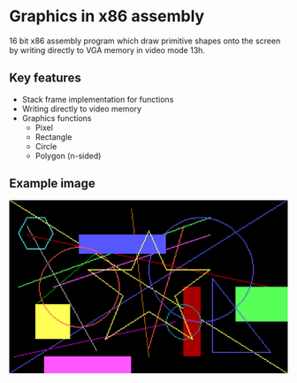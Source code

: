 # Graphics in x86 assembly
16 bit x86 assembly program which draw primitive shapes onto the screen by writing directly to VGA memory in video mode 13h. 

## Key features
* Stack frame implementation for functions
* Writing directly to video memory
* Graphics functions
    * Pixel
    * Rectangle
    * Circle
    * Polygon (n-sided)

## Example image
<img src="x86-example.png">